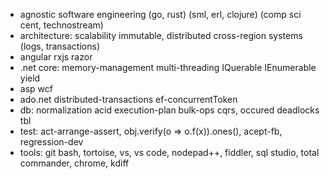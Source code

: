 * agnostic software engineering (go, rust) (sml, erl, clojure) (comp sci cent, technostream)
* architecture: scalability immutable, distributed cross-region systems (logs, transactions)
* angular rxjs razor
* .net core: memory-management multi-threading IQuerable IEnumerable yield
* asp wcf
* ado.net distributed-transactions ef-concurrentToken
* db: normalization acid execution-plan bulk-ops cqrs, occured deadlocks tbl
* test: act-arrange-assert, obj.verify(o => o.f(x)).ones(), acept-fb, regression-dev
* tools: git bash, tortoise, vs, vs code, nodepad++, fiddler, sql studio, total commander, chrome, kdiff

